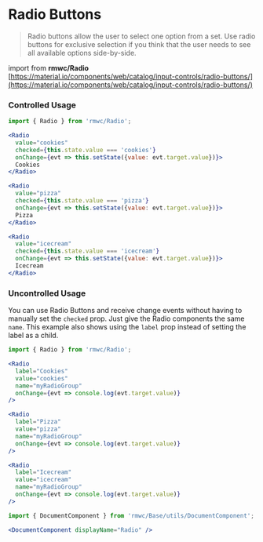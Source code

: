 # Radio Buttons

> Radio buttons allow the user to select one option from a set. Use radio buttons for exclusive selection if you think that the user needs to see all available options side-by-side.

import from **rmwc/Radio**  
[https://material.io/components/web/catalog/input-controls/radio-buttons/](https://material.io/components/web/catalog/input-controls/radio-buttons/)

### Controlled Usage

```jsx render
import { Radio } from 'rmwc/Radio';

<Radio
  value="cookies"
  checked={this.state.value === 'cookies'}
  onChange={evt => this.setState({value: evt.target.value})}>
  Cookies
</Radio>

<Radio
  value="pizza"
  checked={this.state.value === 'pizza'}
  onChange={evt => this.setState({value: evt.target.value})}>
  Pizza
</Radio>

<Radio
  value="icecream"
  checked={this.state.value === 'icecream'}
  onChange={evt => this.setState({value: evt.target.value})}>
  Icecream
</Radio>
```

### Uncontrolled Usage

You can use Radio Buttons and receive change events without having to manually set the `checked` prop. Just give the Radio components the same `name`. This example also shows using the `label` prop instead of setting the label as a child.

```jsx render
import { Radio } from 'rmwc/Radio';

<Radio
  label="Cookies"
  value="cookies"
  name="myRadioGroup"
  onChange={evt => console.log(evt.target.value)}
/>

<Radio
  label="Pizza"
  value="pizza"
  name="myRadioGroup"
  onChange={evt => console.log(evt.target.value)}
/>

<Radio
  label="Icecream"
  value="icecream"
  name="myRadioGroup"
  onChange={evt => console.log(evt.target.value)}
/>
```

```jsx renderOnly
import { DocumentComponent } from 'rmwc/Base/utils/DocumentComponent';

<DocumentComponent displayName="Radio" />
```
